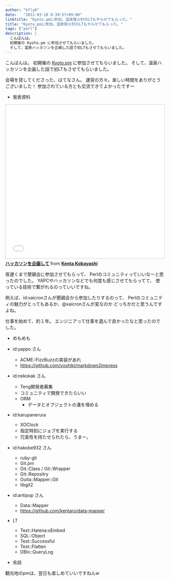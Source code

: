 ```yaml
---
author: "kfly8"
date:   "2012-03-18 0:39:57+09:00"
linktitle: "Kyoto.pmに参加。温泉発火村のLTもやらせてもらった。"
title: "Kyoto.pmに参加。温泉発火村のLTもやらせてもらった。"
tags: ["perl"]
description: |
  こんばんは。
  初開催の Kyoto.pm に参加させてもらいました。
  そして、温泉ハッカソンを企画した話で初LTもさせてもらいました。
---
```



こんばんは。
初開催の [Kyoto.pm](http://www.atnd.org/events/25439) に参加させてもらいました。
そして、温泉ハッカソンを企画した話で初LTもさせてもらいました。

会場を貸してくださった、はてなさん。
運営の方々。楽しい時間をありがとうございました！
参加されている方とも交流できてよかったですー


* 発表資料

<iframe src="//www.slideshare.net/slideshow/embed_code/key/15PFyXmoO26uis" width="595" height="485" frameborder="0" marginwidth="0" marginheight="0" scrolling="no" style="border:1px solid #CCC; border-width:1px; margin-bottom:5px; max-width: 100%;" allowfullscreen> </iframe> <div style="margin-bottom:5px"> <strong> <a href="//www.slideshare.net/KentaKobayashi1/ss-12047154" title="ハッカソンを企画して" target="_blank">ハッカソンを企画して</a> </strong> from <strong><a href="//www.slideshare.net/KentaKobayashi1" target="_blank">Kenta Kobayashi</a></strong> </div>


夜遅くまで懇親会に参加させてもらって、
Perlのコミュニティっていいなーと思ったのでした。
YAPCやハッカソンなどでも何度も感じさせてもらってて、
使っている技術で繋がれるのっていいですね。

例えば、id:xaicronさんが懇親会から参加したりするのって、
Perlのコミュニティの魅力がとってもあるか、@xaicronさんが変なのか
どっちかだと思うんですよね。


仕事を始めて、約１年。
エンジニアって仕事を選んで良かったなと思ったのでした。




* めもめも

- id:yappo さん
  - ACME::FizzBuzzの実装があれ
  - https://github.com/yoshiki/markdown2impress

- id:nekokak さん
  - Teng開発者募集
  - コミュニティで開発できたらいい
  - ORM
    - データとオブジェクトの溝を埋める

- id:karupanerura
  - XOClock
  - 指定時刻にジョブを実行する
  - 冗長性を持たせられたら、うまー。

- id:hakobe932 さん
  - ruby-git
  - Git.pm
  - Git::Class / Git::Wrapper
  - Git::Repositry
  - Guita::Mapper::Git
  - libgit2

- id:antipop さん
  - Data::Mapper
  - https://github.com/kentaro/data-mapper

- LT

  - Text::Hatena:oEmbed
  - SQL::Object
  - Test::Successful
  - Test::Flatten
  - DBIx::QueryLog


* 余談

観光地のpmは、翌日も楽しめていいですねんw


